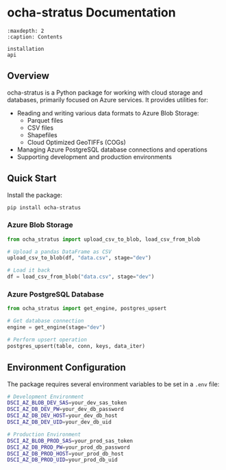 # ocha-stratus Documentation

```{toctree}
:maxdepth: 2
:caption: Contents

installation
api
```

## Overview

ocha-stratus is a Python package for working with cloud storage and databases, primarily focused on Azure services. It provides utilities for:

- Reading and writing various data formats to Azure Blob Storage:
  - Parquet files
  - CSV files
  - Shapefiles
  - Cloud Optimized GeoTIFFs (COGs)
- Managing Azure PostgreSQL database connections and operations
- Supporting development and production environments

## Quick Start

Install the package:
```bash
pip install ocha-stratus
```

### Azure Blob Storage

```python
from ocha_stratus import upload_csv_to_blob, load_csv_from_blob

# Upload a pandas DataFrame as CSV
upload_csv_to_blob(df, "data.csv", stage="dev")

# Load it back
df = load_csv_from_blob("data.csv", stage="dev")
```

### Azure PostgreSQL Database

```python
from ocha_stratus import get_engine, postgres_upsert

# Get database connection
engine = get_engine(stage="dev")

# Perform upsert operation
postgres_upsert(table, conn, keys, data_iter)
```

## Environment Configuration

The package requires several environment variables to be set in a `.env` file:

```bash
# Development Environment
DSCI_AZ_BLOB_DEV_SAS=your_dev_sas_token
DSCI_AZ_DB_DEV_PW=your_dev_db_password
DSCI_AZ_DB_DEV_HOST=your_dev_db_host
DSCI_AZ_DB_DEV_UID=your_dev_db_uid

# Production Environment
DSCI_AZ_BLOB_PROD_SAS=your_prod_sas_token
DSCI_AZ_DB_PROD_PW=your_prod_db_password
DSCI_AZ_DB_PROD_HOST=your_prod_db_host
DSCI_AZ_DB_PROD_UID=your_prod_db_uid
```
